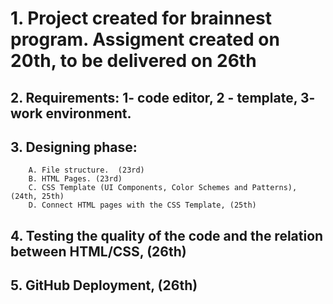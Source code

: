 # 1. Project created for brainnest program. Assigment created on 20th, to be delivered on 26th

## 2. Requirements: 1- code editor, 2 - template, 3- work environment.

## 3. Designing phase:

    	A. File structure.  (23rd)
    	B. HTML Pages. (23rd)
    	C. CSS Template (UI Components, Color Schemes and Patterns), (24th, 25th)
    	D. Connect HTML pages with the CSS Template, (25th)

## 4. Testing the quality of the code and the relation between HTML/CSS, (26th)

## 5. GitHub Deployment, (26th)
